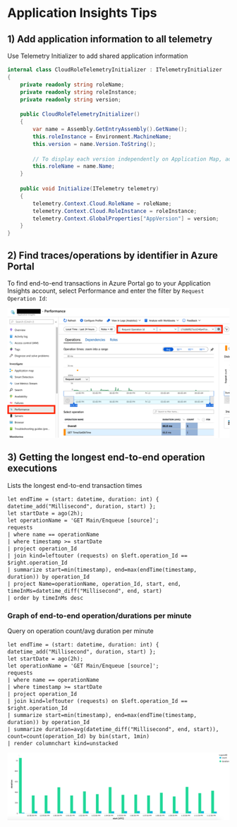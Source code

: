 # Application Insights Tips

## 1) Add application information to all telemetry

Use Telemetry Initializer to add shared application information

```c#
internal class CloudRoleTelemetryInitializer : ITelemetryInitializer
{
    private readonly string roleName;
    private readonly string roleInstance;
    private readonly string version;

    public CloudRoleTelemetryInitializer()
    {
        var name = Assembly.GetEntryAssembly().GetName();
        this.roleInstance = Environment.MachineName;
        this.version = name.Version.ToString();

        // To display each version independently on Application Map, add the version to the role name
        this.roleName = name.Name;
    }

    public void Initialize(ITelemetry telemetry)
    {
        telemetry.Context.Cloud.RoleName = roleName;
        telemetry.Context.Cloud.RoleInstance = roleInstance;
        telemetry.Context.GlobalProperties["AppVersion"] = version;
    }
}
```

## 2) Find traces/operations by identifier in Azure Portal

To find end-to-end transactions in Azure Portal go to your Application Insights account, select Performance and enter the filter by `Request Operation Id`:

![Find traces by operation id](media/01-ai-searching-e2e-traces.png)

## 3) Getting the longest end-to-end operation executions

Lists the longest end-to-end transaction times

```kusto
let endTime = (start: datetime, duration: int) { datetime_add("Millisecond", duration, start) };
let startDate = ago(2h);
let operationName = 'GET Main/Enqueue [source]';
requests
| where name == operationName
| where timestamp >= startDate
| project operation_Id
| join kind=leftouter (requests) on $left.operation_Id == $right.operation_Id
| summarize start=min(timestamp), end=max(endTime(timestamp, duration)) by operation_Id
| project Name=operationName, operation_Id, start, end, timeInMs=datetime_diff("Millisecond", end, start)
| order by timeInMs desc
```

### Graph of end-to-end operation/durations per minute

Query on operation count/avg duration per minute


```kusto
let endTime = (start: datetime, duration: int) { datetime_add("Millisecond", duration, start) };
let startDate = ago(2h);
let operationName = 'GET Main/Enqueue [source]';
requests
| where name == operationName
| where timestamp >= startDate
| project operation_Id
| join kind=leftouter (requests) on $left.operation_Id == $right.operation_Id
| summarize start=min(timestamp), end=max(endTime(timestamp, duration)) by operation_Id
| summarize duration=avg(datetime_diff("Millisecond", end, start)), count=count(operation_Id) by bin(start, 1min)
| render columnchart kind=unstacked
```

![Graph of operation/durations per minute](media/chart-ops-duration-per-minute.png)